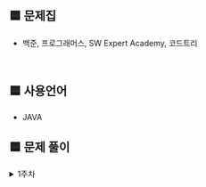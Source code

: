 
## 🟦 문제집
- 백준, 프로그래머스, SW Expert Academy, 코드트리

</br>

## 🟦 사용언어
- JAVA

## 🟦 문제 풀이
<details>
  <summary>1주차</summary>
  <div markdown="1">

  ### 23.10.17 화요일
  
  | 순번 | 문제    | 완료 |
  | :--: | :-----------:  | :-----:  |
  | 00 | [백준 7490_0 만들기](https://www.acmicpc.net/problem/7490)  | ✔ | 


  ### 23.10.23 월요일
  
  | 순번 | 문제    | 완료 |
  | :--: | :-----------:  | :-----:  |
  | 00 | [백준 9935_문자열 폭발](https://www.acmicpc.net/problem/9935)  |  | 

  ### 23.10.24 화요일
  
  | 순번 | 문제    | 완료 |
  | :--: | :-----------:  | :-----:  |
  | 00 | [백준 12919_A와 B 2](https://www.acmicpc.net/problem/12919)  |  | 
 
 
  </div>
  </details>
